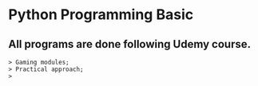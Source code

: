 # Python Programming Basiс

## All programs are done following Udemy course.
	> Gaming modules;
	> Practical approach;
	> 
